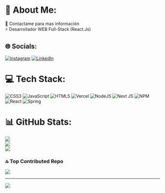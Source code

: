 # 💫 About Me:
💬 Contactame para mas información<br>⚡ Desarrollador WEB Full-Stack (React.Js)


## 🌐 Socials:
[![Instagram](https://img.shields.io/badge/Instagram-%23E4405F.svg?logo=Instagram&logoColor=white)](https://instagram.com/tobiiduarte12) [![LinkedIn](https://img.shields.io/badge/LinkedIn-%230077B5.svg?logo=linkedin&logoColor=white)](https://www.linkedin.com/in/tobias-duarte-6b8517253/)

# 💻 Tech Stack:
![CSS3](https://img.shields.io/badge/css3-%231572B6.svg?style=for-the-badge&logo=css3&logoColor=white) ![JavaScript](https://img.shields.io/badge/javascript-%23323330.svg?style=for-the-badge&logo=javascript&logoColor=%23F7DF1E) ![HTML5](https://img.shields.io/badge/html5-%23E34F26.svg?style=for-the-badge&logo=html5&logoColor=white) ![Vercel](https://img.shields.io/badge/vercel-%23000000.svg?style=for-the-badge&logo=vercel&logoColor=white) ![NodeJS](https://img.shields.io/badge/node.js-6DA55F?style=for-the-badge&logo=node.js&logoColor=white) ![Next JS](https://img.shields.io/badge/Next-black?style=for-the-badge&logo=next.js&logoColor=white) ![NPM](https://img.shields.io/badge/NPM-%23000000.svg?style=for-the-badge&logo=npm&logoColor=white) ![React](https://img.shields.io/badge/react-%2320232a.svg?style=for-the-badge&logo=react&logoColor=%2361DAFB) ![Spring](https://img.shields.io/badge/spring-%236DB33F.svg?style=for-the-badge&logo=spring&logoColor=white)
# 📊 GitHub Stats:
![](https://github-readme-stats.vercel.app/api?username=tobiiduarte12&theme=dark&hide_border=false&include_all_commits=false&count_private=false)<br/>
![](https://github-readme-streak-stats.herokuapp.com/?user=tobiiduarte12&theme=dark&hide_border=false)<br/>
![](https://github-readme-stats.vercel.app/api/top-langs/?username=tobiiduarte12&theme=dark&hide_border=false&include_all_commits=false&count_private=false&layout=compact)

### 🔝 Top Contributed Repo
![](https://github-contributor-stats.vercel.app/api?username=tobiiduarte12&limit=5&theme=dark&combine_all_yearly_contributions=true)


---
[![](https://visitcount.itsvg.in/api?id=tobiiduarte12&icon=0&color=0)](https://visitcount.itsvg.in)

<!-- Proudly created with GPRM ( https://gprm.itsvg.in ) -->
